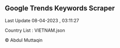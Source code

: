 

## Google Trends Keywords Scraper 
 
Last Update 08-04-2023 , 03:11:27

Country List :
VIETNAM.json



© Abdul Muttaqin 
